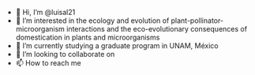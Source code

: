 - 👋 Hi, I’m @luisal21
- 👀 I’m interested in the ecology and evolution of plant-pollinator-microorganism interactions and the eco-evolutionary consequences of domestication in plants and microorganisms
- 🌱 I’m currently studying a graduate program in UNAM, México 
- 💞️ I’m looking to collaborate on 
- 📫 How to reach me

<!---
luisal21/luisal21 is a ✨ special ✨ repository because its `README.md` (this file) appears on your GitHub profile.
You can click the Preview link to take a look at your changes.
--->
